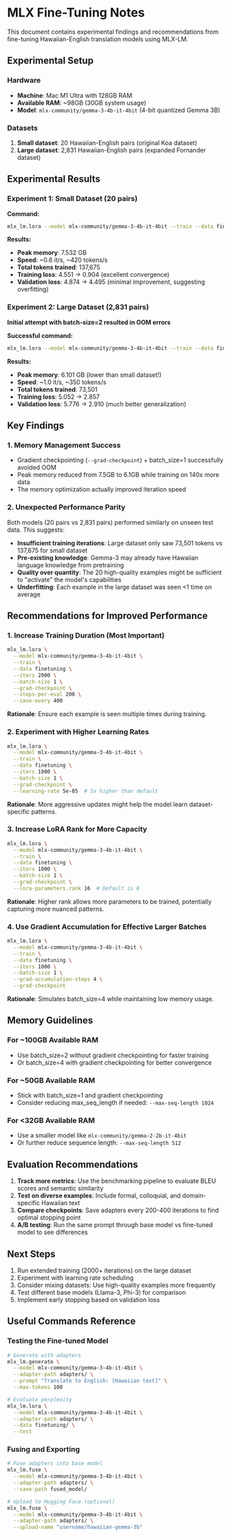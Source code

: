 # MLX Fine-Tuning Notes

This document contains experimental findings and recommendations from fine-tuning Hawaiian-English translation models using MLX-LM.

## Experimental Setup

### Hardware
- **Machine**: Mac M1 Ultra with 128GB RAM
- **Available RAM**: ~98GB (30GB system usage)
- **Model**: `mlx-community/gemma-3-4b-it-4bit` (4-bit quantized Gemma 3B)

### Datasets
1. **Small dataset**: 20 Hawaiian-English pairs (original Koa dataset)
2. **Large dataset**: 2,831 Hawaiian-English pairs (expanded Fornander dataset)

## Experimental Results

### Experiment 1: Small Dataset (20 pairs)

**Command:**
```bash
mlx_lm.lora --model mlx-community/gemma-3-4b-it-4bit --train --data finetuning --iters 200 --batch-size 2
```

**Results:**
- **Peak memory**: 7.532 GB
- **Speed**: ~0.6 it/s, ~420 tokens/s
- **Total tokens trained**: 137,675
- **Training loss**: 4.551 → 0.904 (excellent convergence)
- **Validation loss**: 4.874 → 4.495 (minimal improvement, suggesting overfitting)

### Experiment 2: Large Dataset (2,831 pairs)

**Initial attempt with batch-size=2 resulted in OOM errors**

**Successful command:**
```bash
mlx_lm.lora --model mlx-community/gemma-3-4b-it-4bit --train --data finetuning --iters 200 --batch-size 1 --grad-checkpoint
```

**Results:**
- **Peak memory**: 6.101 GB (lower than small dataset!)
- **Speed**: ~1.0 it/s, ~350 tokens/s
- **Total tokens trained**: 73,501
- **Training loss**: 5.052 → 2.857
- **Validation loss**: 5.776 → 2.910 (much better generalization)

## Key Findings

### 1. Memory Management Success
- Gradient checkpointing (`--grad-checkpoint`) + batch_size=1 successfully avoided OOM
- Peak memory reduced from 7.5GB to 6.1GB while training on 140x more data
- The memory optimization actually improved iteration speed

### 2. Unexpected Performance Parity
Both models (20 pairs vs 2,831 pairs) performed similarly on unseen test data. This suggests:

- **Insufficient training iterations**: Large dataset only saw 73,501 tokens vs 137,675 for small dataset
- **Pre-existing knowledge**: Gemma-3 may already have Hawaiian language knowledge from pretraining
- **Quality over quantity**: The 20 high-quality examples might be sufficient to "activate" the model's capabilities
- **Underfitting**: Each example in the large dataset was seen <1 time on average

## Recommendations for Improved Performance

### 1. Increase Training Duration (Most Important)
```bash
mlx_lm.lora \
  --model mlx-community/gemma-3-4b-it-4bit \
  --train \
  --data finetuning \
  --iters 2000 \
  --batch-size 1 \
  --grad-checkpoint \
  --steps-per-eval 200 \
  --save-every 400
```
**Rationale**: Ensure each example is seen multiple times during training.

### 2. Experiment with Higher Learning Rates
```bash
mlx_lm.lora \
  --model mlx-community/gemma-3-4b-it-4bit \
  --train \
  --data finetuning \
  --iters 1000 \
  --batch-size 1 \
  --grad-checkpoint \
  --learning-rate 5e-05  # 5x higher than default
```
**Rationale**: More aggressive updates might help the model learn dataset-specific patterns.

### 3. Increase LoRA Rank for More Capacity
```bash
mlx_lm.lora \
  --model mlx-community/gemma-3-4b-it-4bit \
  --train \
  --data finetuning \
  --iters 1000 \
  --batch-size 1 \
  --grad-checkpoint \
  --lora-parameters.rank 16  # Default is 8
```
**Rationale**: Higher rank allows more parameters to be trained, potentially capturing more nuanced patterns.

### 4. Use Gradient Accumulation for Effective Larger Batches
```bash
mlx_lm.lora \
  --model mlx-community/gemma-3-4b-it-4bit \
  --train \
  --data finetuning \
  --iters 1000 \
  --batch-size 1 \
  --grad-accumulation-steps 4 \
  --grad-checkpoint
```
**Rationale**: Simulates batch_size=4 while maintaining low memory usage.

## Memory Guidelines

### For ~100GB Available RAM
- Use batch_size=2 without gradient checkpointing for faster training
- Or batch_size=4 with gradient checkpointing for better convergence

### For ~50GB Available RAM
- Stick with batch_size=1 and gradient checkpointing
- Consider reducing max_seq_length if needed: `--max-seq-length 1024`

### For <32GB Available RAM
- Use a smaller model like `mlx-community/gemma-2-2b-it-4bit`
- Or further reduce sequence length: `--max-seq-length 512`

## Evaluation Recommendations

1. **Track more metrics**: Use the benchmarking pipeline to evaluate BLEU scores and semantic similarity
2. **Test on diverse examples**: Include formal, colloquial, and domain-specific Hawaiian text
3. **Compare checkpoints**: Save adapters every 200-400 iterations to find optimal stopping point
4. **A/B testing**: Run the same prompt through base model vs fine-tuned model to see differences

## Next Steps

1. Run extended training (2000+ iterations) on the large dataset
2. Experiment with learning rate scheduling
3. Consider mixing datasets: Use high-quality examples more frequently
4. Test different base models (Llama-3, Phi-3) for comparison
5. Implement early stopping based on validation loss

## Useful Commands Reference

### Testing the Fine-tuned Model
```bash
# Generate with adapters
mlx_lm.generate \
  --model mlx-community/gemma-3-4b-it-4bit \
  --adapter-path adapters/ \
  --prompt "Translate to English: [Hawaiian text]" \
  --max-tokens 100

# Evaluate perplexity
mlx_lm.lora \
  --model mlx-community/gemma-3-4b-it-4bit \
  --adapter-path adapters/ \
  --data finetuning/ \
  --test
```

### Fusing and Exporting
```bash
# Fuse adapters into base model
mlx_lm.fuse \
  --model mlx-community/gemma-3-4b-it-4bit \
  --adapter-path adapters/ \
  --save-path fused_model/

# Upload to Hugging Face (optional)
mlx_lm.fuse \
  --model mlx-community/gemma-3-4b-it-4bit \
  --adapter-path adapters/ \
  --upload-name "username/hawaiian-gemma-3b"
```